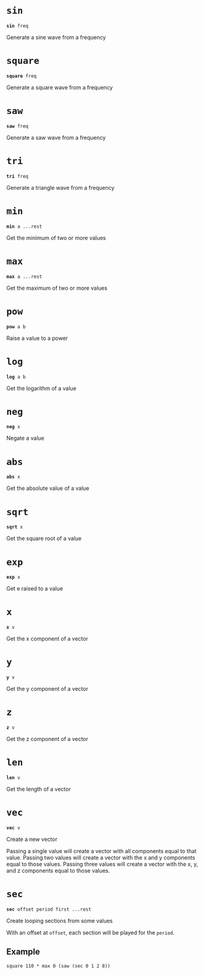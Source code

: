 # `sin`
<code><b>sin</b> freq</code>

Generate a sine wave from a frequency

# `square`
<code><b>square</b> freq</code>

Generate a square wave from a frequency

# `saw`
<code><b>saw</b> freq</code>

Generate a saw wave from a frequency

# `tri`
<code><b>tri</b> freq</code>

Generate a triangle wave from a frequency

# `min`
<code><b>min</b> a ...rest</code>

Get the minimum of two or more values

# `max`
<code><b>max</b> a ...rest</code>

Get the maximum of two or more values

# `pow`
<code><b>pow</b> a b</code>

Raise a value to a power

# `log`
<code><b>log</b> a b</code>

Get the logarithm of a value

# `neg`
<code><b>neg</b> x</code>

Negate a value

# `abs`
<code><b>abs</b> x</code>

Get the absolute value of a value

# `sqrt`
<code><b>sqrt</b> x</code>

Get the square root of a value

# `exp`
<code><b>exp</b> x</code>

Get e raised to a value

# `x`
<code><b>x</b> v</code>

Get the x component of a vector

# `y`
<code><b>y</b> v</code>

Get the y component of a vector

# `z`
<code><b>z</b> v</code>

Get the z component of a vector

# `len`
<code><b>len</b> v</code>

Get the length of a vector

# `vec`
<code><b>vec</b> v</code>

Create a new vector

Passing a single value will create a vector with all components equal to that value.
Passing two values will create a vector with the x and y components equal to those values.
Passing three values will create a vector with the x, y, and z components equal to those values.

# `sec`
<code><b>sec</b> offset period first ...rest</code>

Create looping sections from some values

With an offset at `offset`, each section will be played for the `period`.

## Example
```
square 110 * max 0 (saw (sec 0 1 2 8))
```

